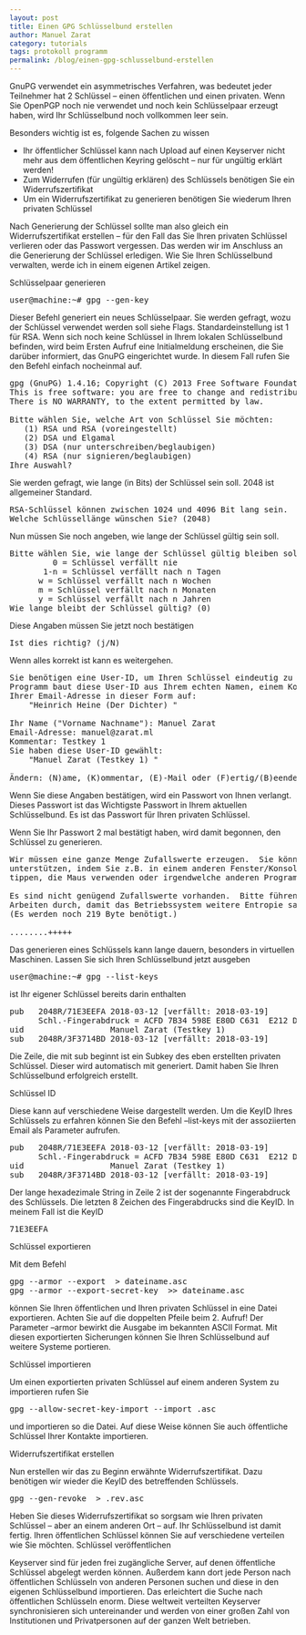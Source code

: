 ```yaml
---
layout: post
title: Einen GPG Schlüsselbund erstellen
author: Manuel Zarat
category: tutorials
tags: protokoll programm
permalink: /blog/einen-gpg-schlusselbund-erstellen
---
```


GnuPG verwendet ein asymmetrisches Verfahren, was bedeutet jeder Teilnehmer hat 2 Schlüssel – einen öffentlichen und einen privaten. Wenn Sie OpenPGP noch nie verwendet und noch kein Schlüsselpaar erzeugt haben, wird Ihr Schlüsselbund noch vollkommen leer sein.

<!--excerpt_separator-->

Besonders wichtig ist es, folgende Sachen zu wissen

- Ihr öffentlicher Schlüssel kann nach Upload auf einen Keyserver nicht mehr aus dem öffentlichen Keyring gelöscht – nur für ungültig erklärt werden!
- Zum Widerrufen (für ungültig erklären) des Schlüssels benötigen Sie ein Widerrufszertifikat
- Um ein Widerrufszertifikat zu generieren benötigen Sie wiederum Ihren privaten Schlüssel

Nach Generierung der Schlüssel sollte man also gleich ein Widerrufszertifikat erstellen – für den Fall das Sie Ihren privaten Schlüssel verlieren oder das Passwort vergessen. Das werden wir im Anschluss an die Generierung der Schlüssel erledigen. Wie Sie Ihren Schlüsselbund verwalten, werde ich in einem eigenen Artikel zeigen.

Schlüsselpaar generieren

<pre>user@machine:~# gpg --gen-key</pre>

Dieser Befehl generiert ein neues Schlüsselpaar. Sie werden gefragt, wozu der Schlüssel verwendet werden soll siehe Flags. Standardeinstellung ist 1 für RSA. Wenn sich noch keine Schlüssel in Ihrem lokalen Schlüsselbund befinden, wird beim Ersten Aufruf eine Initialmeldung erscheinen, die Sie darüber informiert, das GnuPG eingerichtet wurde. In diesem Fall rufen Sie den Befehl einfach nocheinmal auf.

<pre>gpg (GnuPG) 1.4.16; Copyright (C) 2013 Free Software Foundation, Inc.
This is free software: you are free to change and redistribute it.
There is NO WARRANTY, to the extent permitted by law.
 
Bitte wählen Sie, welche Art von Schlüssel Sie möchten:
   (1) RSA und RSA (voreingestellt)
   (2) DSA und Elgamal
   (3) DSA (nur unterschreiben/beglaubigen)
   (4) RSA (nur signieren/beglaubigen)
Ihre Auswahl?</pre>

Sie werden gefragt, wie lange (in Bits) der Schlüssel sein soll. 2048 ist allgemeiner Standard.

<pre>RSA-Schlüssel können zwischen 1024 und 4096 Bit lang sein.
Welche Schlüssellänge wünschen Sie? (2048)</pre>

Nun müssen Sie noch angeben, wie lange der Schlüssel gültig sein soll.

<pre>Bitte wählen Sie, wie lange der Schlüssel gültig bleiben soll.
         0 = Schlüssel verfällt nie
       1-n = Schlüssel verfällt nach n Tagen
      w = Schlüssel verfällt nach n Wochen
      m = Schlüssel verfällt nach n Monaten
      y = Schlüssel verfällt nach n Jahren
Wie lange bleibt der Schlüssel gültig? (0)</pre>

Diese Angaben müssen Sie jetzt noch bestätigen

<pre>Ist dies richtig? (j/N)</pre>

Wenn alles korrekt ist kann es weitergehen.

<pre>Sie benötigen eine User-ID, um Ihren Schlüssel eindeutig zu machen; das
Programm baut diese User-ID aus Ihrem echten Namen, einem Kommentar und
Ihrer Email-Adresse in dieser Form auf:
    "Heinrich Heine (Der Dichter) "
 
Ihr Name ("Vorname Nachname"): Manuel Zarat
Email-Adresse: manuel@zarat.ml
Kommentar: Testkey 1
Sie haben diese User-ID gewählt:
    "Manuel Zarat (Testkey 1) "
 
Ändern: (N)ame, (K)ommentar, (E)-Mail oder (F)ertig/(B)eenden?</pre>

Wenn Sie diese Angaben bestätigen, wird ein Passwort von Ihnen verlangt. Dieses Passwort ist das Wichtigste Passwort in Ihrem aktuellen Schlüsselbund. Es ist das Passwort für Ihren privaten Schlüssel.

Wenn Sie Ihr Passwort 2 mal bestätigt haben, wird damit begonnen, den Schlüssel zu generieren.

<pre>Wir müssen eine ganze Menge Zufallswerte erzeugen.  Sie können dies
unterstützen, indem Sie z.B. in einem anderen Fenster/Konsole irgendetwas
tippen, die Maus verwenden oder irgendwelche anderen Programme benutzen.
 
Es sind nicht genügend Zufallswerte vorhanden.  Bitte führen Sie andere
Arbeiten durch, damit das Betriebssystem weitere Entropie sammeln kann!
(Es werden noch 219 Byte benötigt.)
 
........+++++</pre>

Das generieren eines Schlüssels kann lange dauern, besonders in virtuellen Maschinen. Lassen Sie sich Ihren Schlüsselbund jetzt ausgeben

<pre>user@machine:~# gpg --list-keys</pre>

ist Ihr eigener Schlüssel bereits darin enthalten

<pre>pub   2048R/71E3EEFA 2018-03-12 [verfällt: 2018-03-19]
      Schl.-Fingerabdruck = ACFD 7B34 598E E80D C631  E212 D789 9D2A 71E3 EEFA
uid                  Manuel Zarat (Testkey 1) 
sub   2048R/3F3714BD 2018-03-12 [verfällt: 2018-03-19]</pre>

Die Zeile, die mit sub beginnt ist ein Subkey des eben erstellten privaten Schlüssel. Dieser wird automatisch mit generiert. Damit haben Sie Ihren Schlüsselbund erfolgreich erstellt.

Schlüssel ID

Diese kann auf verschiedene Weise dargestellt werden. Um die KeyID Ihres Schlüssels zu erfahren können Sie den Befehl –list-keys mit der assoziierten Email als Parameter aufrufen.

<pre>pub   2048R/71E3EEFA 2018-03-12 [verfällt: 2018-03-19]
      Schl.-Fingerabdruck = ACFD 7B34 598E E80D C631  E212 D789 9D2A 71E3 EEFA
uid                  Manuel Zarat (Testkey 1) 
sub   2048R/3F3714BD 2018-03-12 [verfällt: 2018-03-19]</pre>

Der lange hexadezimale String in Zeile 2 ist der sogenannte Fingerabdruck des Schlüssels. Die letzten 8 Zeichen des Fingerabdrucks sind die KeyID. In meinem Fall ist die KeyID

<pre>71E3EEFA</pre>

Schlüssel exportieren

Mit dem Befehl

<pre>gpg --armor --export <KeyID> > dateiname.asc
gpg --armor --export-secret-key <KeyID> >> dateiname.asc</pre>

können Sie Ihren öffentlichen und Ihren privaten Schlüssel in eine Datei exportieren. Achten Sie auf die doppelten Pfeile beim 2. Aufruf! Der Parameter –armor bewirkt die Ausgabe im bekannten ASCII Format. Mit diesen exportierten Sicherungen können Sie Ihren Schlüsselbund auf weitere Systeme portieren.

Schlüssel importieren

Um einen exportierten privaten Schlüssel auf einem anderen System zu importieren rufen Sie

<pre>gpg --allow-secret-key-import --import <dateiname>.asc</pre>

und importieren so die Datei. Auf diese Weise können Sie auch öffentliche Schlüssel Ihrer Kontakte importieren.

Widerrufszertifikat erstellen

Nun erstellen wir das zu Beginn erwähnte Widerrufszertifikat. Dazu benötigen wir wieder die KeyID des betreffenden Schlüssels.

<pre>gpg --gen-revoke <KeyID> > <KeyID>.rev.asc</pre>

Heben Sie dieses Widerrufszertifikat so sorgsam wie Ihren privaten Schlüssel – aber an einem anderen Ort – auf. Ihr Schlüsselbund ist damit fertig. Ihren öffentlichen Schlüssel können Sie auf verschiedene verteilen wie Sie möchten.
Schlüssel veröffentlichen

Keyserver sind für jeden frei zugängliche Server, auf denen öffentliche Schlüssel abgelegt werden können. Außerdem kann dort jede Person nach öffentlichen Schlüsseln von anderen Personen suchen und diese in den eigenen Schlüsselbund importieren. Das erleichtert die Suche nach öffentlichen Schlüsseln enorm. Diese weltweit verteilten Keyserver synchronisieren sich untereinander und werden von einer großen Zahl von Institutionen und Privatpersonen auf der ganzen Welt betrieben.
